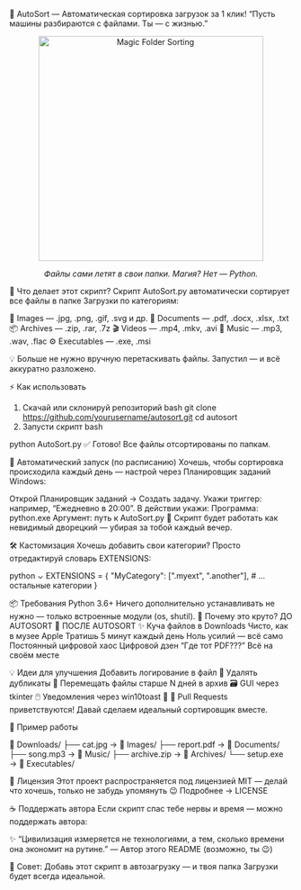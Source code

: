 🧹 AutoSort — Автоматическая сортировка загрузок за 1 клик!
“Пусть машины разбираются с файлами. Ты — с жизнью.”

<div align="center">
<img src="https://media.giphy.com/media/v1.Y2lkPTc5MGI3NjExeWZ4a3J2aWZyZzJ1aW1wZjR5cWJ5d3F6dWJqY2N5b2J5dXJ0a2N6eWJ0eWV2bWd0cGZ0dDZpLmpwZw/3o7TKsQ8UQIzIwNklG/giphy.gif" width="400" alt="Magic Folder Sorting">
<p><em>Файлы сами летят в свои папки. Магия? Нет — Python.</em></p>
</div>

🚀 Что делает этот скрипт?
Скрипт AutoSort.py автоматически сортирует все файлы в папке Загрузки по категориям:

📁 Images — .jpg, .png, .gif, .svg и др.
📄 Documents — .pdf, .docx, .xlsx, .txt
📦 Archives — .zip, .rar, .7z
🎬 Videos — .mp4, .mkv, .avi
🎵 Music — .mp3, .wav, .flac
⚙️ Executables — .exe, .msi

💡 Больше не нужно вручную перетаскивать файлы. Запустил — и всё аккуратно разложено.

⚡️ Как использовать
1. Скачай или склонируй репозиторий
bash git clone https://github.com/yourusername/autosort.git
cd autosort
2. Запусти скрипт
bash

python AutoSort.py
✅ Готово! Все файлы отсортированы по папкам.

🔄 Автоматический запуск (по расписанию)
Хочешь, чтобы сортировка происходила каждый день — настрой через Планировщик заданий Windows:

Открой Планировщик заданий → Создать задачу.
Укажи триггер: например, “Ежедневно в 20:00”.
В действии укажи:
Программа: python.exe
Аргумент: путь к AutoSort.py
🤖 Скрипт будет работать как невидимый дворецкий — убирая за тобой каждый вечер.

🛠️ Кастомизация
Хочешь добавить свои категории? Просто отредактируй словарь EXTENSIONS:

python
⌄
EXTENSIONS = {
    "MyCategory": [".myext", ".another"],
    # ... остальные категории
}

📦 Требования
Python 3.6+
Ничего дополнительно устанавливать не нужно — только встроенные модули (os, shutil).
🎁 Почему это круто?
ДО AUTOSORT 💩
ПОСЛЕ AUTOSORT ✨
Куча файлов в Downloads
Чисто, как в музее Apple
Тратишь 5 минут каждый день
Ноль усилий — всё само
Постоянный цифровой хаос
Цифровой дзен
“Где тот PDF???”
Всё на своём месте

💡 Идеи для улучшения
Добавить логирование в файл 📝
Удалять дубликаты 🔄
Перемещать файлы старше N дней в архив 🗃️
GUI через tkinter 🖱️
Уведомления через win10toast 🔔
🧩 Pull Requests приветствуются! Давай сделаем идеальный сортировщик вместе.

📸 Пример работы

📂 Downloads/
├── cat.jpg          → 📁 Images/
├── report.pdf       → 📁 Documents/
├── song.mp3         → 📁 Music/
├── archive.zip      → 📁 Archives/
└── setup.exe        → 📁 Executables/

📜 Лицензия
Этот проект распространяется под лицензией MIT — делай что хочешь, только не забудь упомянуть 😉
Подробнее → LICENSE

☕ Поддержать автора
Если скрипт спас тебе нервы и время — можно поддержать автора:



✨ “Цивилизация измеряется не технологиями, а тем, сколько времени она экономит на рутине.”
— Автор этого README (возможно, ты 😉)

📌 Совет: Добавь этот скрипт в автозагрузку — и твоя папка Загрузки будет всегда идеальной.
